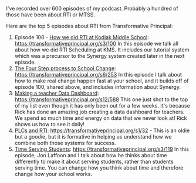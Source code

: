 ---
---

I've recorded over 600 episodes of my podcast. Probably a hundred of those have been about RTI or MTSS. 

Here are the top 5 episodes about RTI from Transformative Principal: 

1. Episode 100 - [How we did RTI at Kodiak Middle School](https://transformativeprincipal.org/s3/100): https://transformativeprincipal.org/s3/100 In this episode we talk all about how we did RTI Scheduling at KMS. It includes our tutorial system which was a precursor to the Synergy system created later in the next episode.
2. [The Four Step process to School Change](https://transformativeprincipal.org/s6/253): https://transformativeprincipal.org/s6/253 In this episode I talk about how to make real change happen fast at your school, and it builds off of episode 100, shared above, and includes information about Synergy. 
3. [Making a teacher Data Dashboard](https://transformativeprincipal.org/s12/588): https://transformativeprincipal.org/s12/588 This one just shot to the top of my list even though it has only been out for a few weeks. It's because Rick has done an amazing job creating a data dashboard for teachers. We spend so much time and energy on data that we never look at! Rick shows us how to see it daily! 
4. [PLCs and RTI](https://transformativeprincipal.org/s1/32): https://transformativeprincipal.org/s1/32 - This is an oldie but a goodie, but it is formative in helping us understand how we combine both those systems for success. 
5. [Time Serving Students](https://transformativeprincipal.org/s3/119): https://transformativeprincipal.org/s3/119 In this episode, Jon Laffoon and I talk about how he thinks about time differently to make it about serving students, rather than students serving time. You can change how you think about time and therefore change how your school works. 